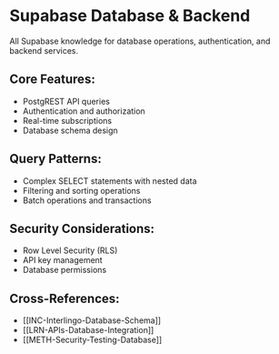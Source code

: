 # Supabase Database & Backend

All Supabase knowledge for database operations, authentication, and backend services.

## Core Features:
- PostgREST API queries
- Authentication and authorization
- Real-time subscriptions
- Database schema design

## Query Patterns:
- Complex SELECT statements with nested data
- Filtering and sorting operations
- Batch operations and transactions

## Security Considerations:
- Row Level Security (RLS)
- API key management
- Database permissions

## Cross-References:
- [[INC-Interlingo-Database-Schema]]
- [[LRN-APIs-Database-Integration]]
- [[METH-Security-Testing-Database]]